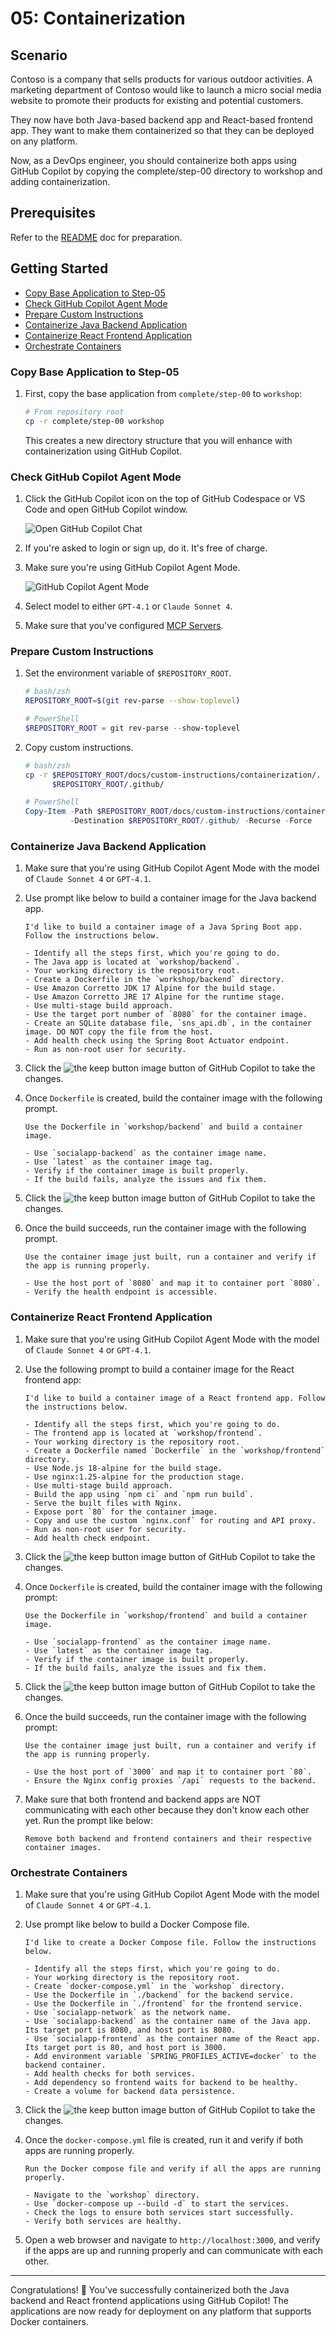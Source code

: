 # 05: Containerization

## Scenario

Contoso is a company that sells products for various outdoor activities. A marketing department of Contoso would like to launch a micro social media website to promote their products for existing and potential customers.

They now have both Java-based backend app and React-based frontend app. They want to make them containerized so that they can be deployed on any platform.

Now, as a DevOps engineer, you should containerize both apps using GitHub Copilot by copying the complete/step-00 directory to workshop and adding containerization.

## Prerequisites

Refer to the [README](../README.md) doc for preparation.

## Getting Started

- [Copy Base Application to Step-05](#copy-base-application-to-step-05)
- [Check GitHub Copilot Agent Mode](#check-github-copilot-agent-mode)
- [Prepare Custom Instructions](#prepare-custom-instructions)
- [Containerize Java Backend Application](#containerize-java-backend-application)
- [Containerize React Frontend Application](#containerize-react-frontend-application)
- [Orchestrate Containers](#orchestrate-containers)

### Copy Base Application to Step-05

1. First, copy the base application from `complete/step-00` to `workshop`:

   ```bash
   # From repository root
   cp -r complete/step-00 workshop
   ```

   This creates a new directory structure that you will enhance with containerization using GitHub Copilot.

### Check GitHub Copilot Agent Mode

1. Click the GitHub Copilot icon on the top of GitHub Codespace or VS Code and open GitHub Copilot window.

   ![Open GitHub Copilot Chat](./images/setup-02.png)

1. If you're asked to login or sign up, do it. It's free of charge.
1. Make sure you're using GitHub Copilot Agent Mode.

   ![GitHub Copilot Agent Mode](./images/setup-03.png)

1. Select model to either `GPT-4.1` or `Claude Sonnet 4`.
1. Make sure that you've configured [MCP Servers](./00-setup.md#set-up-mcp-servers).

### Prepare Custom Instructions

1. Set the environment variable of `$REPOSITORY_ROOT`.

   ```bash
   # bash/zsh
   REPOSITORY_ROOT=$(git rev-parse --show-toplevel)
   ```

   ```powershell
   # PowerShell
   $REPOSITORY_ROOT = git rev-parse --show-toplevel
   ```

1. Copy custom instructions.

    ```bash
    # bash/zsh
    cp -r $REPOSITORY_ROOT/docs/custom-instructions/containerization/. \
          $REPOSITORY_ROOT/.github/
    ```

    ```powershell
    # PowerShell
    Copy-Item -Path $REPOSITORY_ROOT/docs/custom-instructions/containerization/* `
              -Destination $REPOSITORY_ROOT/.github/ -Recurse -Force
    ```

### Containerize Java Backend Application

1. Make sure that you're using GitHub Copilot Agent Mode with the model of `Claude Sonnet 4` or `GPT-4.1`.
1. Use prompt like below to build a container image for the Java backend app.

    ```text
    I'd like to build a container image of a Java Spring Boot app. Follow the instructions below.

    - Identify all the steps first, which you're going to do.
    - The Java app is located at `workshop/backend`.
    - Your working directory is the repository root.
    - Create a Dockerfile in the `workshop/backend` directory.
    - Use Amazon Corretto JDK 17 Alpine for the build stage.
    - Use Amazon Corretto JRE 17 Alpine for the runtime stage.
    - Use multi-stage build approach.
    - Use the target port number of `8080` for the container image.
    - Create an SQLite database file, `sns_api.db`, in the container image. DO NOT copy the file from the host.
    - Add health check using the Spring Boot Actuator endpoint.
    - Run as non-root user for security.
    ```

1. Click the ![the keep button image](https://img.shields.io/badge/keep-blue) button of GitHub Copilot to take the changes.

1. Once `Dockerfile` is created, build the container image with the following prompt.

    ```text
    Use the Dockerfile in `workshop/backend` and build a container image.

    - Use `socialapp-backend` as the container image name.
    - Use `latest` as the container image tag.
    - Verify if the container image is built properly.
    - If the build fails, analyze the issues and fix them.
    ```

1. Click the ![the keep button image](https://img.shields.io/badge/keep-blue) button of GitHub Copilot to take the changes.

1. Once the build succeeds, run the container image with the following prompt.

    ```text
    Use the container image just built, run a container and verify if the app is running properly.
    
    - Use the host port of `8080` and map it to container port `8080`.
    - Verify the health endpoint is accessible.
    ```

### Containerize React Frontend Application

1. Make sure that you're using GitHub Copilot Agent Mode with the model of `Claude Sonnet 4` or `GPT-4.1`.
2. Use the following prompt to build a container image for the React frontend app:

    ```text
    I'd like to build a container image of a React frontend app. Follow the instructions below.

    - Identify all the steps first, which you're going to do.
    - The frontend app is located at `workshop/frontend`.
    - Your working directory is the repository root.
    - Create a Dockerfile named `Dockerfile` in the `workshop/frontend` directory.
    - Use Node.js 18-alpine for the build stage.
    - Use nginx:1.25-alpine for the production stage.
    - Use multi-stage build approach.
    - Build the app using `npm ci` and `npm run build`.
    - Serve the built files with Nginx.
    - Expose port `80` for the container image.
    - Copy and use the custom `nginx.conf` for routing and API proxy.
    - Run as non-root user for security.
    - Add health check endpoint.
    ```

3. Click the ![the keep button image](https://img.shields.io/badge/keep-blue) button of GitHub Copilot to take the changes.

4. Once `Dockerfile` is created, build the container image with the following prompt:

    ```text
    Use the Dockerfile in `workshop/frontend` and build a container image.

    - Use `socialapp-frontend` as the container image name.
    - Use `latest` as the container image tag.
    - Verify if the container image is built properly.
    - If the build fails, analyze the issues and fix them.
    ```

5. Click the ![the keep button image](https://img.shields.io/badge/keep-blue) button of GitHub Copilot to take the changes.

6. Once the build succeeds, run the container image with the following prompt:

    ```text
    Use the container image just built, run a container and verify if the app is running properly.
    
    - Use the host port of `3000` and map it to container port `80`.
    - Ensure the Nginx config proxies `/api` requests to the backend.
    ```

7. Make sure that both frontend and backend apps are NOT communicating with each other because they don't know each other yet. Run the prompt like below:

    ```text
    Remove both backend and frontend containers and their respective container images.
    ```

### Orchestrate Containers

1. Make sure that you're using GitHub Copilot Agent Mode with the model of `Claude Sonnet 4` or `GPT-4.1`.
1. Use prompt like below to build a Docker Compose file.

    ```text
    I'd like to create a Docker Compose file. Follow the instructions below.
    
    - Identify all the steps first, which you're going to do.
    - Your working directory is the repository root.
    - Create `docker-compose.yml` in the `workshop` directory.
    - Use the Dockerfile in `./backend` for the backend service.
    - Use the Dockerfile in `./frontend` for the frontend service.
    - Use `socialapp-network` as the network name.
    - Use `socialapp-backend` as the container name of the Java app. Its target port is 8080, and host port is 8080.
    - Use `socialapp-frontend` as the container name of the React app. Its target port is 80, and host port is 3000.
    - Add environment variable `SPRING_PROFILES_ACTIVE=docker` to the backend container.
    - Add health checks for both services.
    - Add dependency so frontend waits for backend to be healthy.
    - Create a volume for backend data persistence.
    ```

1. Click the ![the keep button image](https://img.shields.io/badge/keep-blue) button of GitHub Copilot to take the changes.

1. Once the `docker-compose.yml` file is created, run it and verify if both apps are running properly.

    ```text
    Run the Docker compose file and verify if all the apps are running properly.
    
    - Navigate to the `workshop` directory.
    - Use `docker-compose up --build -d` to start the services.
    - Check the logs to ensure both services start successfully.
    - Verify both services are healthy.
    ```

1. Open a web browser and navigate to `http://localhost:3000`, and verify if the apps are up and running properly and can communicate with each other.

---

Congratulations! 🎉 You've successfully containerized both the Java backend and React frontend applications using GitHub Copilot! The applications are now ready for deployment on any platform that supports Docker containers.
